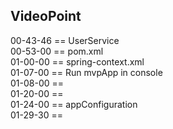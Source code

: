
VideoPoint
---

00-43-46 == UserService  
00-53-00 == pom.xml   
01-00-00 == spring-context.xml   
01-07-00 == Run mvpApp in console   
01-08-00 == <constructor-arg ref="userRepository" />   
01-20-00 ==   
01-24-00 == appConfiguration  
01-29-30 ==   
 



